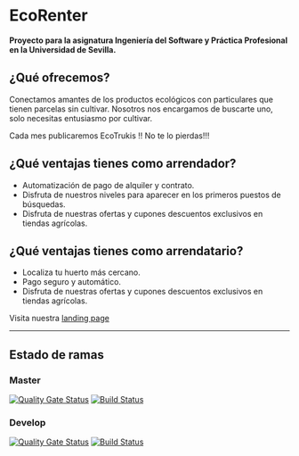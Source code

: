 # EcoRenter

**Proyecto para la asignatura Ingeniería del Software y Práctica Profesional en la Universidad de Sevilla.**
 
## ¿Qué ofrecemos?

Conectamos amantes de los productos ecológicos con particulares que tienen parcelas sin cultivar. Nosotros nos encargamos de buscarte uno, solo necesitas entusiasmo por cultivar.

Cada mes publicaremos EcoTrukis !! No te lo pierdas!!!

## ¿Qué ventajas tienes como arrendador?

* Automatización de pago de alquiler y contrato.
* Disfruta de nuestros niveles para aparecer en los primeros puestos de búsquedas.
* Disfruta de nuestras ofertas y cupones descuentos exclusivos en tiendas agrícolas.

## ¿Qué ventajas tienes como arrendatario?

* Localiza tu huerto más cercano.
* Pago seguro y automático.
* Disfruta de nuestras ofertas y cupones descuentos exclusivos en tiendas agrícolas.

Visita nuestra [landing page](https://ecorenter.github.io/)

---

## Estado de ramas 

### Master 

[![Quality Gate Status](https://sonarcloud.io/api/project_badges/measure?branch=master&project=antnolang_EcoRenter&metric=alert_status)](https://sonarcloud.io/dashboard?id=antnolang_EcoRenter&branch=master) [![Build Status](https://travis-ci.com/antnolang/EcoRenter.svg?branch=master)](https://travis-ci.com/antnolang/EcoRenter)

### Develop

[![Quality Gate Status](https://sonarcloud.io/api/project_badges/measure?branch=develop&project=antnolang_EcoRenter&metric=alert_status)](https://sonarcloud.io/dashboard?id=antnolang_EcoRenter&branch=develop) [![Build Status](https://travis-ci.com/antnolang/EcoRenter.svg?branch=develop)](https://travis-ci.com/antnolang/EcoRenter)

